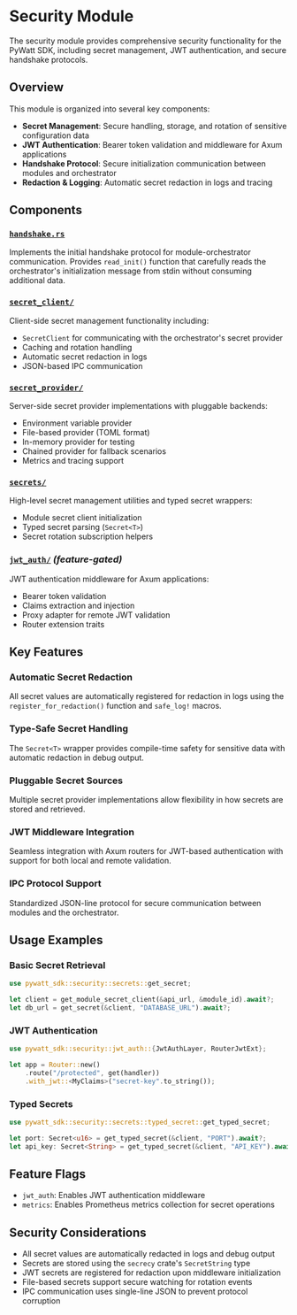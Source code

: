 # Security Module

The security module provides comprehensive security functionality for the PyWatt SDK, including secret management, JWT authentication, and secure handshake protocols.

## Overview

This module is organized into several key components:

- **Secret Management**: Secure handling, storage, and rotation of sensitive configuration data
- **JWT Authentication**: Bearer token validation and middleware for Axum applications  
- **Handshake Protocol**: Secure initialization communication between modules and orchestrator
- **Redaction & Logging**: Automatic secret redaction in logs and tracing

## Components

### [`handshake.rs`](./handshake.rs)
Implements the initial handshake protocol for module-orchestrator communication. Provides `read_init()` function that carefully reads the orchestrator's initialization message from stdin without consuming additional data.

### [`secret_client/`](./secret_client/)
Client-side secret management functionality including:
- `SecretClient` for communicating with the orchestrator's secret provider
- Caching and rotation handling
- Automatic secret redaction in logs
- JSON-based IPC communication

### [`secret_provider/`](./secret_provider/)
Server-side secret provider implementations with pluggable backends:
- Environment variable provider
- File-based provider (TOML format)
- In-memory provider for testing
- Chained provider for fallback scenarios
- Metrics and tracing support

### [`secrets/`](./secrets/)
High-level secret management utilities and typed secret wrappers:
- Module secret client initialization
- Typed secret parsing (`Secret<T>`)
- Secret rotation subscription helpers

### [`jwt_auth/`](./jwt_auth/) *(feature-gated)*
JWT authentication middleware for Axum applications:
- Bearer token validation
- Claims extraction and injection
- Proxy adapter for remote JWT validation
- Router extension traits

## Key Features

### Automatic Secret Redaction
All secret values are automatically registered for redaction in logs using the `register_for_redaction()` function and `safe_log!` macros.

### Type-Safe Secret Handling
The `Secret<T>` wrapper provides compile-time safety for sensitive data with automatic redaction in debug output.

### Pluggable Secret Sources
Multiple secret provider implementations allow flexibility in how secrets are stored and retrieved.

### JWT Middleware Integration
Seamless integration with Axum routers for JWT-based authentication with support for both local and remote validation.

### IPC Protocol Support
Standardized JSON-line protocol for secure communication between modules and the orchestrator.

## Usage Examples

### Basic Secret Retrieval
```rust
use pywatt_sdk::security::secrets::get_secret;

let client = get_module_secret_client(&api_url, &module_id).await?;
let db_url = get_secret(&client, "DATABASE_URL").await?;
```

### JWT Authentication
```rust
use pywatt_sdk::security::jwt_auth::{JwtAuthLayer, RouterJwtExt};

let app = Router::new()
    .route("/protected", get(handler))
    .with_jwt::<MyClaims>("secret-key".to_string());
```

### Typed Secrets
```rust
use pywatt_sdk::security::secrets::typed_secret::get_typed_secret;

let port: Secret<u16> = get_typed_secret(&client, "PORT").await?;
let api_key: Secret<String> = get_typed_secret(&client, "API_KEY").await?;
```

## Feature Flags

- `jwt_auth`: Enables JWT authentication middleware
- `metrics`: Enables Prometheus metrics collection for secret operations

## Security Considerations

- All secret values are automatically redacted in logs and debug output
- Secrets are stored using the `secrecy` crate's `SecretString` type
- JWT secrets are registered for redaction upon middleware initialization
- File-based secrets support secure watching for rotation events
- IPC communication uses single-line JSON to prevent protocol corruption 
